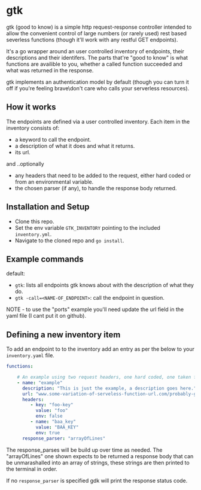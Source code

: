 
# gtk

gtk (good to know) is a simple http request-response controller intended to allow the convenient control of large numbers (or rarely used) rest based severless functions (though it'll work with any restful GET endpoints).

It's a go wrapper around an user controlled inventory of endpoints, their descriptions and their identifers. The parts that're "good to know" is what functions are availible to you, whether a called function succeeded and what was returned in the response.

gtk implements an authentication model by default (though you can turn it off if you're feeling brave\don't care who calls your serverless resources).


## How it works

The endpoints are defined via a user controlled inventory. Each item in the inventory consists of:

- a keyword to call the endpoint.
- a description of what it does and what it returns.
- its url.

and ..optionally
- any headers that need to be added to the request, either hard coded or from an environmental variable.
- the chosen parser (if any), to handle the response body returned.


## Installation and Setup

- Clone this repo.
- Set the env variable `GTK_INVENTORY` pointing to the included `inventory.yml`.
- Navigate to the cloned repo and `go install`.


## Example commands

default:
- `gtk`: lists all endpoints gtk knows about with the description of what they do.
- `gtk -call=<NAME-OF_ENDPOINT>`: call the endpoint in question.

NOTE - to use the "ports" example you'll need update the url field in the yaml file (I cant put it on github).


## Defining a new inventory item

To add an endpoint to to the inventory add an entry as per the below to your `inventory.yaml` file.

```yaml
functions:

    # An example using two request headers, one hard coded, one taken from an environmental variables.
    - name: "example"
      description: "This is just the example, a description goes here."
      url: "www.some-variation-of-serveless-function-url.com/probably-google-or-aws/example"
      headers:
         - key: "foo-key"
           value: "foo"
           env: false
         - name: "baa_key"
           value: "BAA_KEY"
           env: true
      response_parser: "arrayOfLines"
```

The response_parses will be build up over time as needed. The "arrayOfLines" one shown expects to be returned a response body that can be unmarashalled into an array of strings, these strings are then printed to the terminal in order.

If no `response_parser` is specified gdk will print the response status code.
